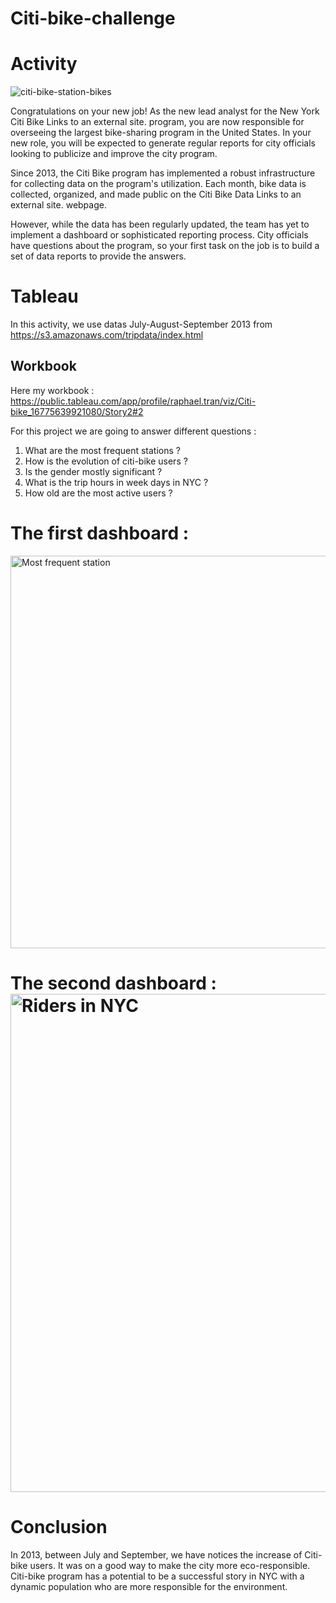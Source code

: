 # Citi-bike-challenge

# Activity

![citi-bike-station-bikes](https://user-images.githubusercontent.com/115199874/221775217-efd797c6-8085-477b-9e42-55f74d22e1da.jpg)

Congratulations on your new job! As the new lead analyst for the New York Citi Bike Links to an external site. program, you are now responsible for overseeing the largest bike-sharing program in the United States. In your new role, you will be expected to generate regular reports for city officials looking to publicize and improve the city program.

Since 2013, the Citi Bike program has implemented a robust infrastructure for collecting data on the program's utilization. Each month, bike data is collected, organized, and made public on the Citi Bike Data Links to an external site. webpage.

However, while the data has been regularly updated, the team has yet to implement a dashboard or sophisticated reporting process. City officials have questions about the program, so your first task on the job is to build a set of data reports to provide the answers.

# Tableau
In this activity, we use datas July-August-September 2013 from https://s3.amazonaws.com/tripdata/index.html

## Workbook
Here my workbook : https://public.tableau.com/app/profile/raphael.tran/viz/Citi-bike_16775639921080/Story2#2

For this project we are going to answer different questions :
1. What are the most frequent stations ?
2. How is the evolution of citi-bike users ?
3. Is the gender mostly significant ?
4. What is the trip hours in week days in NYC ?
5. How old are the most active users ?

# The first dashboard :
<img width="628" alt="Most frequent station" src="https://user-images.githubusercontent.com/115199874/221773577-80452517-09a0-4622-a63e-ea28cc01b26f.png">

# The second dashboard : <img width="797" alt="Riders in NYC" src="https://user-images.githubusercontent.com/115199874/221774120-2c870e14-bf53-4ff2-aa27-6d497bd01c68.png">

# Conclusion 
In 2013, between July and September, we have notices the increase of Citi-bike users. It was on a good way to make the city more eco-responsible. Citi-bike program has a potential to be a successful story in NYC with a dynamic population who are more responsible for the environment. 
